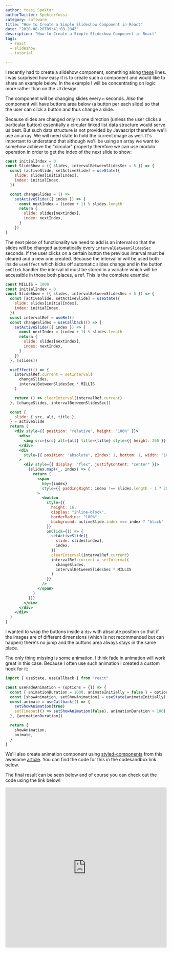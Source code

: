 ```yaml
---
author: Yossi Spektor
authorTwitter: SpektorYossi
category: software
title: "How to Create a Simple Slideshow Component in React"
date: "2020-08-28T09:41:03.284Z"
description: "How to Create a Simple Slideshow Component in React"
tags:
  - react
  - slideshow
  - tutorial

---
```


I recently had to create a slidehow component, something along [these](https://react-slideshow.herokuapp.com/fade-effect) lines. I was surprised how easy it is to create such a component and would like to share an example below. In the example I will be concentrating on logic more rather than on the UI design.

The component will be changing slides every `n` seconds. Also the component will have buttons area below (a button per each slide) so that the user can click a button and thus change a slide.

Because slides are changed only in one direction (unless the user clicks a particular button) essentially a circular linked list data structure would serve us best. But such data structure is not provided by Javascript therefore we'll use an array. We will need state to hold the current image as well. It's important to understand that although we'll be using an array we want to somehow achieve the "circular" property therefore we can use modulo operation in order to get the index of the next slide to show:

```js
const initialIndex = 0
const SlideShow = ({ slides, intervalBetweenSlidesSec = 5 }) => {
  const [activeSlide, setActiveSlide] = useState({
    slide: slides[initialIndex],
    index: initialIndex,
  })

  const changeSlides = () =>
    setActiveSlide(({ index }) => {
      const nextIndex = (index + 1) % slides.length
      return {
        slide: slides[nextIndex],
        index: nextIndex,
      }
    })
}
```

The next piece of functionality we need to add is an interval so that the slides will be changed automatically every `intervalBetweenSlidesSec` seconds. If the user clicks on a certain button the previous interval must be cleared and a new one created. Because the interval id will be used both inside `useEffect` which kicks off automatic slides change and in the button `onClick` handler the interval id must be stored in a variable which will be accessible in those both places, a ref. This is the complete example:

```jsx
const MILLIS = 1000
const initialIndex = 0
const SlideShow = ({ slides, intervalBetweenSlidesSec = 5 }) => {
  const [activeSlide, setActiveSlide] = useState({
    slide: slides[initialIndex],
    index: initialIndex,
  })
  const intervalRef = useRef()
  const changeSlides = useCallback(() => {
    setActiveSlide(({ index }) => {
      const nextIndex = (index + 1) % slides.length
      return {
        slide: slides[nextIndex],
        index: nextIndex,
      }
    })
  }, [slides])

  useEffect(() => {
    intervalRef.current = setInterval(
      changeSlides,
      intervalBetweenSlidesSec * MILLIS
    )

    return () => clearInterval(intervalRef.current)
  }, [changeSlides, intervalBetweenSlidesSec])

  const {
    slide: { src, alt, title },
  } = activeSlide
  return (
    <div style={{ position: "relative", height: "100%" }}>
      <div>
        <img src={src} alt={alt} title={title} style={{ height: 200 }} />
      </div>
      <div
        style={{ position: "absolute", zIndex: 1, bottom: 1, width: "100%" }}
      >
        <div style={{ display: "flex", justifyContent: "center" }}>
          {slides.map((_, index) => {
            return (
              <span
                key={index}
                style={{ paddingRight: index !== slides.length - 1 ? 20 : 0 }}
              >
                <button
                  style={{
                    height: 16,
                    display: "inline-block",
                    borderRadius: "100%",
                    background: activeSlide.index === index ? "black" : "white",
                  }}
                  onClick={() => {
                    setActiveSlide({
                      slide: slides[index],
                      index,
                    })
                    clearInterval(intervalRef.current)
                    intervalRef.current = setInterval(
                      changeSlides,
                      intervalBetweenSlidesSec * MILLIS
                    )
                  }}
                />
              </span>
            )
          })}
        </div>
      </div>
    </div>
  )
}
```

I wanted to wrap the buttons inside a `div` with absolute position so that if the images are of different dimensions (which is not recommended but can happen) there's no jump and the buttons area always stays in the same place.

The only thing missing is some animation. I think fade in animation will work great in this case. Because I often use such animation I created a custom hook for it:

```js
import { useState, useCallback } from "react"

const useFadeAnimation = (options = {}) => {
  const { animationDuration = 1000, animateInitially = false } = options
  const [showAnimation, setShowAnimation] = useState(animateInitially)
  const animate = useCallback(() => {
    setShowAnimation(true)
    setTimeout(() => setShowAnimation(false), animationDuration + 100)
  }, [animationDuration])

  return {
    showAnimation,
    animate,
  }
}
```

We'll also create animation component using [styled-components](https://styled-components.com/) from this awesome [article](https://medium.com/codeuai/working-with-animations-using-styled-components-de4dca3a0e79). You can find the code for this in the codesandbox link below.

The final result can be seen below and of course you can check out the code using the link below!

<iframe src="https://codesandbox.io/embed/slideshow-67skz?fontsize=14&hidenavigation=1&theme=dark"
     style="width:100%; height:500px; border:0; border-radius: 4px; overflow:hidden;"
     title="SlideShow"
     allow="accelerometer; ambient-light-sensor; camera; encrypted-media; geolocation; gyroscope; hid; microphone; midi; payment; usb; vr; xr-spatial-tracking"
     sandbox="allow-forms allow-modals allow-popups allow-presentation allow-same-origin allow-scripts"
   ></iframe>
